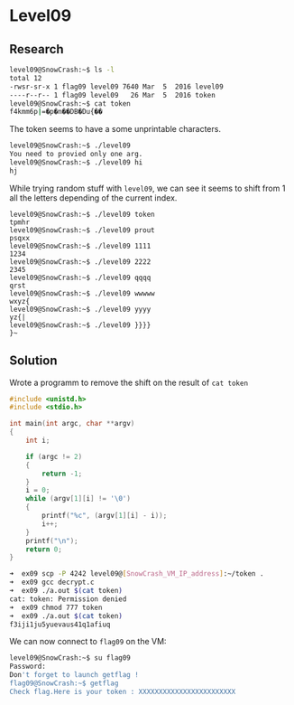 # Level09

## Research

```bash
level09@SnowCrash:~$ ls -l
total 12
-rwsr-sr-x 1 flag09 level09 7640 Mar  5  2016 level09
----r--r-- 1 flag09 level09   26 Mar  5  2016 token
level09@SnowCrash:~$ cat token
f4kmm6p|=�p�n��DB�Du{��
```
The token seems to have a some unprintable characters.

```bash
level09@SnowCrash:~$ ./level09
You need to provied only one arg.
level09@SnowCrash:~$ ./level09 hi
hj
```

While trying random stuff with `level09`, we can see it seems to shift from 1 all the letters depending of the current index.

```
level09@SnowCrash:~$ ./level09 token
tpmhr
level09@SnowCrash:~$ ./level09 prout
psqxx
level09@SnowCrash:~$ ./level09 1111
1234
level09@SnowCrash:~$ ./level09 2222
2345
level09@SnowCrash:~$ ./level09 qqqq
qrst
level09@SnowCrash:~$ ./level09 wwwww
wxyz{
level09@SnowCrash:~$ ./level09 yyyy
yz{|
level09@SnowCrash:~$ ./level09 }}}}
}~

```
## Solution

Wrote a programm to remove the shift on the result of `cat token`

```c
#include <unistd.h>
#include <stdio.h>

int main(int argc, char **argv)
{
    int i;

    if (argc != 2)
    {
        return -1;
    }
    i = 0;
    while (argv[1][i] != '\0')
    {
        printf("%c", (argv[1][i] - i));
        i++;
    }
    printf("\n");
    return 0;
}
```

```bash
➜  ex09 scp -P 4242 level09@[SnowCrash_VM_IP_address]:~/token .
➜  ex09 gcc decrypt.c
➜  ex09 ./a.out $(cat token)
cat: token: Permission denied
➜  ex09 chmod 777 token
➜  ex09 ./a.out $(cat token)
f3iji1ju5yuevaus41q1afiuq
```
We can now connect to `flag09` on the VM:
```bash
level09@SnowCrash:~$ su flag09
Password:
Don't forget to launch getflag !
flag09@SnowCrash:~$ getflag
Check flag.Here is your token : XXXXXXXXXXXXXXXXXXXXXXXX
```
